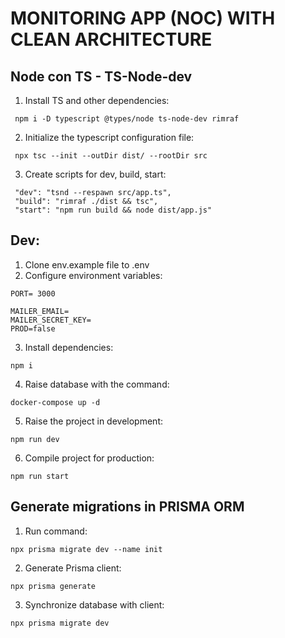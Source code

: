 # MONITORING APP (NOC) WITH CLEAN ARCHITECTURE

## Node con TS - TS-Node-dev

1.  Install TS and other dependencies:

```
 npm i -D typescript @types/node ts-node-dev rimraf
```

2. Initialize the typescript configuration file:

```
 npx tsc --init --outDir dist/ --rootDir src
```

3. Create scripts for dev, build, start:

```
 "dev": "tsnd --respawn src/app.ts",
 "build": "rimraf ./dist && tsc",
 "start": "npm run build && node dist/app.js"
```

## Dev:

1. Clone env.example file to .env
2. Configure environment variables:

```
PORT= 3000

MAILER_EMAIL=
MAILER_SECRET_KEY=
PROD=false
```

3. Install dependencies:

```
npm i
```

4. Raise database with the command:

```
docker-compose up -d
```

5. Raise the project in development:

```
npm run dev
```

6. Compile project for production:

```
npm run start
```

## Generate migrations in PRISMA ORM

1.  Run command:

```
npx prisma migrate dev --name init
```

2. Generate Prisma client:

```
npx prisma generate
```

3. Synchronize database with client:

```
npx prisma migrate dev
```
